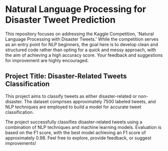 # Natural Language Processing for Disaster Tweet Prediction

This repository focuses on addressing the Kaggle Competition, 'Natural Language Processing with Disaster Tweets.' While the competition serves as an entry point for NLP beginners, the goal here is to develop clean and structured code rather than opting for a quick and messy approach, with the aim of achieving a high accuracy score. Your feedback and suggestions for improvement are highly encouraged.

## Project Title: Disaster-Related Tweets Classification

This project aims to classify tweets as either disaster-related or non-disaster. The dataset comprises approximately 7500 labeled tweets, and NLP techniques are employed to build a model for accurate tweet classification.

The project successfully classifies disaster-related tweets using a combination of NLP techniques and machine learning models. Evaluation is based on the F1 score, with the best model achieving an F1 score of approximately 0.98. Feel free to explore, provide feedback, or suggest improvements!
